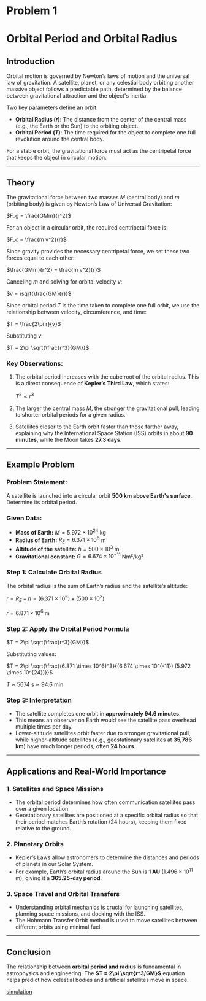 # Problem 1



# **Orbital Period and Orbital Radius**  

## **Introduction**  

Orbital motion is governed by Newton’s laws of motion and the universal law of gravitation. A satellite, planet, or any celestial body orbiting another massive object follows a predictable path, determined by the balance between gravitational attraction and the object's inertia.  

Two key parameters define an orbit:  

- **Orbital Radius ($r$)**: The distance from the center of the central mass (e.g., the Earth or the Sun) to the orbiting object.  
- **Orbital Period ($T$)**: The time required for the object to complete one full revolution around the central body.  

For a stable orbit, the gravitational force must act as the centripetal force that keeps the object in circular motion.  

---

## **Theory**  

The gravitational force between two masses $M$ (central body) and $m$ (orbiting body) is given by Newton’s Law of Universal Gravitation:  

$F_g = \frac{GMm}{r^2}$

For an object in a circular orbit, the required centripetal force is:  

$F_c = \frac{m v^2}{r}$

Since gravity provides the necessary centripetal force, we set these two forces equal to each other:  

 $\frac{GMm}{r^2} = \frac{m v^2}{r}$

Canceling $m$ and solving for orbital velocity $v$:  

$v = \sqrt{\frac{GM}{r}}$

Since orbital period $T$ is the time taken to complete one full orbit, we use the relationship between velocity, circumference, and time:  

$T = \frac{2\pi r}{v}$

Substituting $v$:  

$T = 2\pi \sqrt{\frac{r^3}{GM}}$

### **Key Observations:**  

1. The orbital period increases with the cube root of the orbital radius. This is a direct consequence of **Kepler’s Third Law**, which states:  

   $T^2 \propto r^3$

2. The larger the central mass $M$, the stronger the gravitational pull, leading to shorter orbital periods for a given radius.  

3. Satellites closer to the Earth orbit faster than those farther away, explaining why the International Space Station (ISS) orbits in about **90 minutes**, while the Moon takes **27.3 days**.  

---

## **Example Problem**  

### **Problem Statement:**  
A satellite is launched into a circular orbit **500 km above Earth's surface**. Determine its orbital period.  

### **Given Data:**  

- **Mass of Earth:** $M = 5.972 \times 10^{24}$ kg  
- **Radius of Earth:** $R_E = 6.371 \times 10^6$ m  
- **Altitude of the satellite:** $h = 500 \times 10^3$ m  
- **Gravitational constant:** $G = 6.674 \times 10^{-11}$ Nm²/kg²  

### **Step 1: Calculate Orbital Radius**  

The orbital radius is the sum of Earth’s radius and the satellite’s altitude:  

$r = R_E + h = (6.371 \times 10^6) + (500 \times 10^3)$

$r = 6.871 \times 10^6 \text{ m}$

### **Step 2: Apply the Orbital Period Formula**  

$T = 2\pi \sqrt{\frac{r^3}{GM}}$

Substituting values:  

$T = 2\pi \sqrt{\frac{(6.871 \times 10^6)^3}{(6.674 \times 10^{-11}) (5.972 \times 10^{24})}}$

$T \approx 5674 \text{ s} \approx 94.6 \text{ min}$

### **Step 3: Interpretation**  

- The satellite completes one orbit in **approximately 94.6 minutes**.  
- This means an observer on Earth would see the satellite pass overhead multiple times per day.  
- Lower-altitude satellites orbit faster due to stronger gravitational pull, while higher-altitude satellites (e.g., geostationary satellites at **35,786 km**) have much longer periods, often **24 hours**.  

---

## **Applications and Real-World Importance**  

### **1. Satellites and Space Missions**  
- The orbital period determines how often communication satellites pass over a given location.  
- Geostationary satellites are positioned at a specific orbital radius so that their period matches Earth’s rotation (24 hours), keeping them fixed relative to the ground.  

### **2. Planetary Orbits**  
- Kepler’s Laws allow astronomers to determine the distances and periods of planets in our Solar System.  
- For example, Earth’s orbital radius around the Sun is **1 AU** $(1.496 \times 10^{11}$ m), giving it a **365.25-day period**.  

### **3. Space Travel and Orbital Transfers**  
- Understanding orbital mechanics is crucial for launching satellites, planning space missions, and docking with the ISS.  
- The Hohmann Transfer Orbit method is used to move satellites between different orbits using minimal fuel.  

---

## **Conclusion**  

The relationship between **orbital period and radius** is fundamental in astrophysics and engineering. The **$T = 2\pi \sqrt{r^3/GM}$** equation helps predict how celestial bodies and artificial satellites move in space. 

[simulation](orbital_period_simulatin.html)